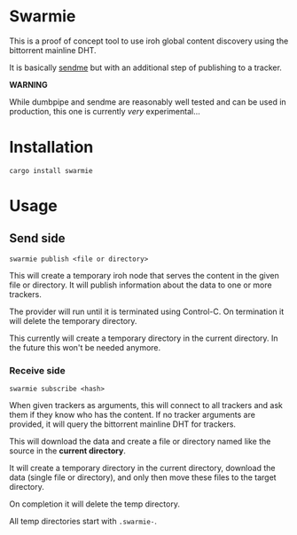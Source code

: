 # Swarmie

This is a proof of concept tool to use iroh global content discovery using the
bittorrent mainline DHT.

It is basically [sendme](https://github.com/n0-computer/sendme) but with an
additional step of publishing to a tracker.

**WARNING**

While dumbpipe and sendme are reasonably well tested and can be used in production,
this one is currently _very_ experimental...

# Installation

```
cargo install swarmie
```

# Usage

## Send side

```
swarmie publish <file or directory>
```

This will create a temporary iroh node that serves the content in the given file or directory.
It will publish information about the data to one or more trackers.

The provider will run until it is terminated using Control-C. On termination it will delete
the temporary directory.

This currently will create a temporary directory in the current directory. In the future this
won't be needed anymore.

### Receive side

```
swarmie subscribe <hash>
```

When given trackers as arguments, this will connect to all trackers and ask them
if they know who has the content. If no tracker arguments are provided, it will
query the bittorrent mainline DHT for trackers.

This will download the data and create a file or directory named like the source
in the **current directory**.

It will create a temporary directory in the current directory, download the data (single
file or directory), and only then move these files to the target directory.

On completion it will delete the temp directory.

All temp directories start with `.swarmie-`.
